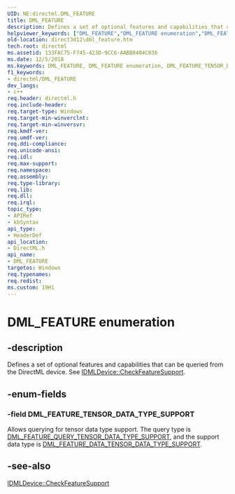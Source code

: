 ```yaml
---
UID: NE:directml.DML_FEATURE
title: DML_FEATURE
description: Defines a set of optional features and capabilities that can be queried from the DirectML device.
helpviewer_keywords: ["DML_FEATURE","DML_FEATURE enumeration","DML_FEATURE_TENSOR_DATA_TYPE_SUPPORT","direct3d12.dml_feature","directml/DML_FEATURE","directml/DML_FEATURE_TENSOR_DATA_TYPE_SUPPORT"]
old-location: direct3d12\dml_feature.htm
tech.root: directml
ms.assetid: 133FAC75-F745-423D-9CC6-AABB0404C036
ms.date: 12/5/2018
ms.keywords: DML_FEATURE, DML_FEATURE enumeration, DML_FEATURE_TENSOR_DATA_TYPE_SUPPORT, direct3d12.dml_feature, directml/DML_FEATURE, directml/DML_FEATURE_TENSOR_DATA_TYPE_SUPPORT
f1_keywords:
- directml/DML_FEATURE
dev_langs:
- c++
req.header: directml.h
req.include-header: 
req.target-type: Windows
req.target-min-winverclnt: 
req.target-min-winversvr: 
req.kmdf-ver: 
req.umdf-ver: 
req.ddi-compliance: 
req.unicode-ansi: 
req.idl: 
req.max-support: 
req.namespace: 
req.assembly: 
req.type-library: 
req.lib: 
req.dll: 
req.irql: 
topic_type:
- APIRef
- kbSyntax
api_type:
- HeaderDef
api_location:
- DirectML.h
api_name:
- DML_FEATURE
targetos: Windows
req.typenames: 
req.redist: 
ms.custom: 19H1
---
```


# DML_FEATURE enumeration


## -description






Defines a set of optional features and capabilities that can be queried from the DirectML device. See [IDMLDevice::CheckFeatureSupport](/windows/desktop/api/directml/nf-directml-idmldevice-checkfeaturesupport).


## -enum-fields




### -field DML_FEATURE_TENSOR_DATA_TYPE_SUPPORT

Allows querying for tensor data type support. The query type is [DML_FEATURE_QUERY_TENSOR_DATA_TYPE_SUPPORT](/windows/desktop/api/directml/ns-directml-dml_feature_query_tensor_data_type_support), and
      the support data type is [DML_FEATURE_DATA_TENSOR_DATA_TYPE_SUPPORT](/windows/desktop/api/directml/ns-directml-dml_feature_data_tensor_data_type_support).


## -see-also




[IDMLDevice::CheckFeatureSupport](/windows/desktop/api/directml/nf-directml-idmldevice-checkfeaturesupport)
 

 

